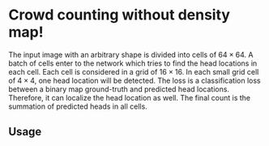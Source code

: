 # Crowd counting without density map!
The input image with an arbitrary shape is divided into cells of $64 \times 64$. 
A batch of cells enter to the network which tries to find the head locations in each cell.
Each cell is considered in a grid of $16 \times 16$. In each small grid cell of $4 \times 4$, one head location will be detected.
The loss is a classification loss between a binary map ground-truth and predicted head locations.
Therefore, it can localize the head location as well. 
The final count is the summation of predicted heads in all cells.


## Usage
